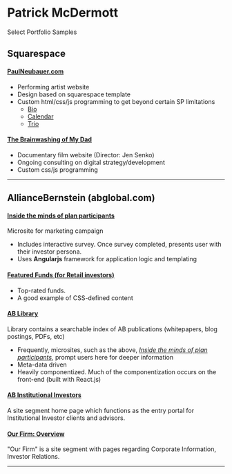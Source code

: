 # Patrick McDermott

Select Portfolio Samples

## Squarespace

#### [PaulNeubauer.com](http://www.paulneubauer.com/)

* Performing artist website
* Design based on squarespace template
* Custom html/css/js programming to get beyond certain SP limitations
  * [Bio](http://www.paulneubauer.com/#biography)
  * [Calendar](http://www.paulneubauer.com/news-schedule/#calendar)
  * [Trio](http://www.paulneubauer.com/trio/#about-trio)

#### [The Brainwashing of My Dad](http://www.thebrainwashingofmydad.com/)

* Documentary film website (Director: Jen Senko)
* Ongoing consulting on digital strategy/development
* Custom css/js programming

---

## AllianceBernstein (abglobal.com)

#### [Inside the minds of plan participants](https://www.alliancebernstein.com/investments/us/retirement/inside-the-minds-of-plan-participant.htm)

Microsite for marketing campaign
* Includes interactive survey. Once survey completed, presents user with their investor persona.  
* Uses **Angularjs** framework for application logic and templating

#### [Featured Funds (for Retail investors)](https://www.alliancebernstein.com/featured-funds/investments/us/home.htm)

* Top-rated funds.  
* A good example of CSS-defined content

#### [AB Library](https://www.alliancebernstein.com/library/inside-the-minds-of-plan-participants-10-18.htm?seg=18&lang=en&locale=us)

Library contains a searchable index of AB publications (whitepapers, blog postings, PDFs, etc)
* Frequently, microsites, such as the above, *[Inside the minds of plan participants](https://www.alliancebernstein.com/investments/us/retirement/inside-the-minds-of-plan-participant.htm)*, prompt users here for deeper information
* Meta-data driven
* Heavily componentized. Much of the componentization occurs on the front-end (built with React.js)

#### [AB Institutional Investors](https://www.alliancebernstein.com/institutions/americas/home.htm?locale=us&lang=en)

A site segment home page which functions as the entry portal for Institutional Investor clients and advisors.

#### [Our Firm: Overview](https://www.alliancebernstein.com/corporate/our-firm/about-us.htm?locale=us)

"Our Firm" is a site segment with pages regarding Corporate Information, Investor Relations.

---
